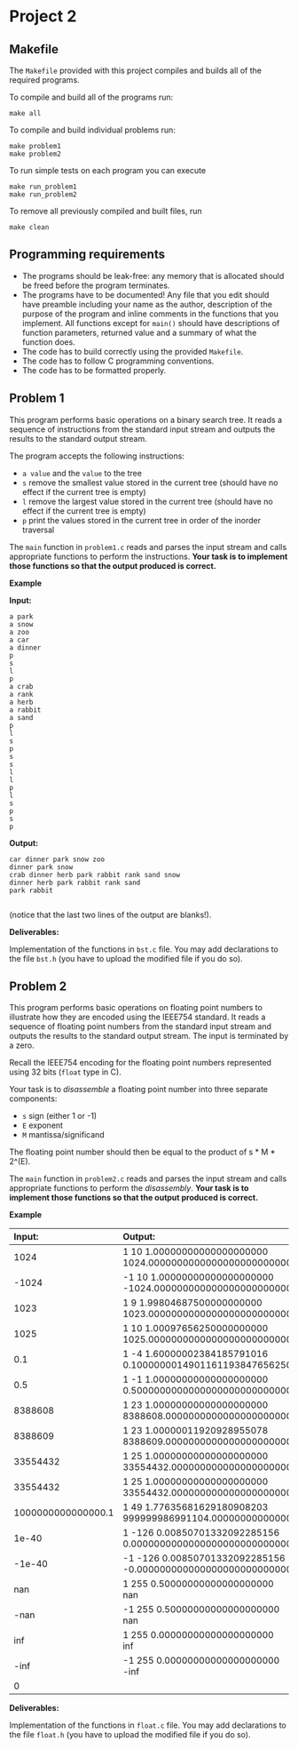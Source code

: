 # Project 2
## Makefile

The `Makefile` provided with this project compiles and builds all of the required programs.

To compile and build all of the programs run:

    make all

To compile and build individual problems run:

    make problem1
    make problem2

To run simple tests  on each program you can execute

    make run_problem1
    make run_problem2

To remove all previously compiled and built files, run

    make clean

## Programming requirements
- The programs should be leak-free: any memory that is allocated should be freed before the program terminates.
- The programs have to be documented! Any file that you edit should have preamble
 including your name as the author, description of the purpose of the program and
 inline comments in the functions that you implement. All functions except for `main()` should
 have descriptions of function parameters, returned value and a summary of what the function does.
- The code has to build correctly using the provided `Makefile`.
- The code has to follow C programming conventions.
- The code has to be formatted properly.  

## Problem 1
This program performs basic operations on a binary search tree.
It reads a sequence of instructions from the standard input stream
and outputs the results to the standard output stream.

The program accepts the following instructions:

- `a value` and the `value` to the tree
- `s` remove the smallest value stored in the current tree (should have no effect
  if the current tree is empty)
- `l` remove the largest value stored in the current tree (should have no effect
  if the current tree is empty)
- `p` print the values stored in the current tree in order of the inorder traversal

The `main` function in `problem1.c` reads and parses the input stream and calls
appropriate functions to perform the instructions. __Your task is to implement
those functions so that the output produced is correct.__

__Example__

__Input:__
```
a park
a snow
a zoo
a car
a dinner
p
s
l
p
a crab
a rank
a herb
a rabbit
a sand
p
l
s
p
s
s
l
l
p
l
s
p
s
p
```

__Output:__
```
car dinner park snow zoo
dinner park snow
crab dinner herb park rabbit rank sand snow
dinner herb park rabbit rank sand
park rabbit


```
(notice that the last two lines of the output are blanks!).

__Deliverables:__

Implementation of the functions in `bst.c` file. You may add
declarations to the file `bst.h` (you have to upload the modified
  file if you do so).
## Problem 2
This program performs basic operations on floating point numbers to illustrate
how they are encoded using the IEEE754 standard.
It reads a sequence of floating point numbers from the standard input stream
and outputs the results to the standard output stream.
The input is terminated by a zero.

Recall the IEEE754 encoding for the floating point numbers represented using
32 bits (`float` type in C).

Your task is to _disassemble_ a floating point number into three separate components:
- `s` sign (either 1 or -1)
- `E` exponent
- `M` mantissa/significand

The floating point number should then be equal to the product of s * M * 2^(E).

The `main` function in `problem2.c` reads and parses the input stream and calls
appropriate functions to perform the _disassembly_. __Your task is to implement
those functions so that the output produced is correct.__

__Example__

|__Input:__|__Output:__ |
|:---|:---|
|1024|1 10 1.00000000000000000000<br>1024.00000000000000000000000000000000000000000000000000|
|-1024|-1 10 1.00000000000000000000<br>-1024.00000000000000000000000000000000000000000000000000|
|1023|1 9 1.99804687500000000000<br>1023.00000000000000000000000000000000000000000000000000|
|1025|1 10 1.00097656250000000000<br>1025.00000000000000000000000000000000000000000000000000|
|0.1|1 -4 1.60000002384185791016<br>0.10000000149011611938476562500000000000000000000000|
|0.5|1 -1 1.00000000000000000000<br>0.50000000000000000000000000000000000000000000000000|
|8388608|1 23 1.00000000000000000000<br>8388608.00000000000000000000000000000000000000000000000000|
|8388609|1 23 1.00000011920928955078<br>8388609.00000000000000000000000000000000000000000000000000|
|33554432|1 25 1.00000000000000000000<br>33554432.00000000000000000000000000000000000000000000000000|
|33554432|1 25 1.00000000000000000000<br>33554432.00000000000000000000000000000000000000000000000000|
|1000000000000000.1|1 49 1.77635681629180908203<br>999999986991104.00000000000000000000000000000000000000000000000000|
|1e-40|1 -126 0.00850701332092285156<br>0.00000000000000000000000000000000000000009999946101|
|-1e-40|-1 -126 0.00850701332092285156<br>-0.00000000000000000000000000000000000000009999946101|
|nan|1 255 0.50000000000000000000<br>nan|
|-nan|-1 255 0.50000000000000000000<br>nan|
|inf|1 255 0.00000000000000000000<br>inf|
|-inf|-1 255 0.00000000000000000000<br>-inf|
|0| |

__Deliverables:__

Implementation of the functions in `float.c` file. You may add
declarations to the file `float.h` (you have to upload the modified
  file if you do so).
